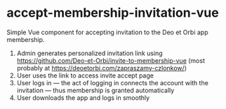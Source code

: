 # accept-membership-invitation-vue
Simple Vue component for accepting invitation to the Deo et Orbi app membership.

1. Admin generates personalized invitation link using https://github.com/Deo-et-Orbi/invite-to-membership-vue (most probably at https://deoetorbi.com/zapraszamy-czlonkow/)
2. User uses the link to access invite accept page
3. User logs in — the act of logging in connects the account with the invitation — thus membership is granted automatically
4. User downloads the app and logs in smoothly